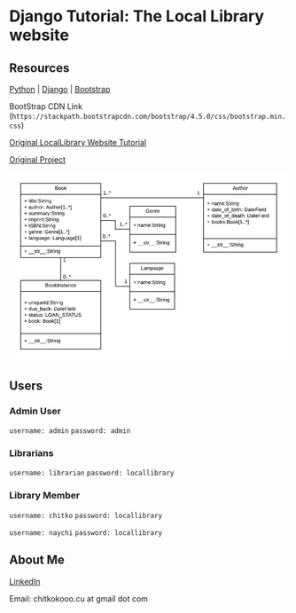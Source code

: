 # Django Tutorial: The Local Library website #

## Resources ##

[Python](https://www.python.org) | [Django](https://www.djangoproject.com) | [Bootstrap](https://getbootstrap.com)

BootStrap CDN Link (`https://stackpath.bootstrapcdn.com/bootstrap/4.5.0/css/bootstrap.min.css`)


[Original LocalLibrary Website Tutorial](https://developer.mozilla.org/en-US/docs/Learn/Server-side/Django)

[Original Project](https://github.com/mdn/django-locallibrary-tutorial)

![uml](resources/local_library_model_uml.png)

## Users ##

### Admin User ###
`username: admin`
`password: admin`

### Librarians ###
`username: librarian`
`password: locallibrary`

### Library Member ###
`username: chitko`
`password: locallibrary`

`username: naychi`
`password: locallibrary`


## About Me ##

[LinkedIn](https://www.linkedin.com/in/chitkokooo-cu/)

Email: chitkokooo.cu at gmail dot com